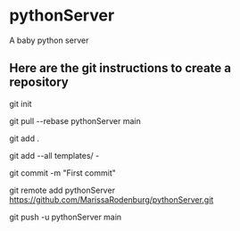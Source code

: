 # pythonServer
A baby python server

## Here are the git instructions to create a repository

git init

git pull --rebase pythonServer main

git add .

git add --all templates/ -

git commit -m "First commit"

git remote add pythonServer https://github.com/MarissaRodenburg/pythonServer.git

git push -u pythonServer main